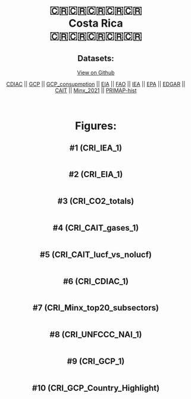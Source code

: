 
<center>
<h1 align="center">
🇨🇷🇨🇷🇨🇷🇨🇷🇨🇷
<br>
Costa Rica
<br>
🇨🇷🇨🇷🇨🇷🇨🇷🇨🇷
</h1>
<h2>Datasets:</h2>
<p><a href="https://github.com/dquintani/GreenhouseData/tree/master/country_data/CRI_Costa Rica/data">View on Github</a>
<br></p><p><a href="data/CRI_CDIAC.csv">CDIAC</a> || <a href="data/CRI_GCP.csv">GCP</a> || <a href="data/CRI_GCP_consupmption.csv">GCP_consupmption</a> || <a href="data/CRI_EIA.csv">EIA</a> || <a href="data/CRI_FAO.csv">FAO</a> || <a href="data/CRI_IEA.csv">IEA</a> || <a href="data/CRI_EPA.csv">EPA</a> || <a href="data/CRI_EDGAR.csv">EDGAR</a> || <a href="data/CRI_CAIT.csv">CAIT</a> || <a href="data/CRI_Minx_2021.csv">Minx_2021</a> || <a href="data/CRI_PRIMAP-hist.csv">PRIMAP-hist</a></p><p><br></p>
<h1>Figures:</h1><h2>#1 (CRI_IEA_1)</h2>
<p><img alt="" src="figures/CRI_IEA_1.png" /></p><h2>#2 (CRI_EIA_1)</h2>
<p><img alt="" src="figures/CRI_EIA_1.png" /></p><h2>#3 (CRI_CO2_totals)</h2>
<p><img alt="" src="figures/CRI_CO2_totals.png" /></p><h2>#4 (CRI_CAIT_gases_1)</h2>
<p><img alt="" src="figures/CRI_CAIT_gases_1.png" /></p><h2>#5 (CRI_CAIT_lucf_vs_nolucf)</h2>
<p><img alt="" src="figures/CRI_CAIT_lucf_vs_nolucf.png" /></p><h2>#6 (CRI_CDIAC_1)</h2>
<p><img alt="" src="figures/CRI_CDIAC_1.png" /></p><h2>#7 (CRI_Minx_top20_subsectors)</h2>
<p><img alt="" src="figures/CRI_Minx_top20_subsectors.png" /></p><h2>#8 (CRI_UNFCCC_NAI_1)</h2>
<p><img alt="" src="figures/CRI_UNFCCC_NAI_1.png" /></p><h2>#9 (CRI_GCP_1)</h2>
<p><img alt="" src="figures/CRI_GCP_1.png" /></p><h2>#10 (CRI_GCP_Country_Highlight)</h2>
<p><img alt="" src="figures/CRI_GCP_Country_Highlight.png" /></p>